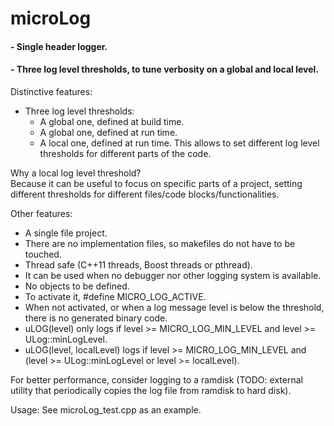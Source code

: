 # microLog

#### - Single header logger.
#### - Three log level thresholds, to tune verbosity on a global and local level.

Distinctive features:

- Three log level thresholds:
   - A global one, defined at build time.
   - A global one, defined at run time.
   - A local one, defined at run time. This allows to set different log level thresholds for different parts of the code.

Why a local log level threshold?  
Because it can be useful to focus on specific parts of a project, setting different thresholds for different files/code blocks/functionalities. 

Other features:

- A single file project.
- There are no implementation files, so makefiles do not have to be touched.
- Thread safe (C++11 threads, Boost threads or pthread).
- It can be used when no debugger nor other logging system is available.
- No objects to be defined.
- To activate it, #define MICRO_LOG_ACTIVE.
- When not activated, or when a log message level is below the threshold, there is no generated binary code.
- uLOG(level) only logs if level >= MICRO_LOG_MIN_LEVEL and level >= ULog::minLogLevel.
- uLOG(level, localLevel) logs if level >= MICRO_LOG_MIN_LEVEL and (level >= ULog::minLogLevel or level >= localLevel).

For better performance, consider logging to a ramdisk (TODO: external utility that periodically copies the log file from ramdisk to hard disk).

Usage: See microLog_test.cpp as an example.
